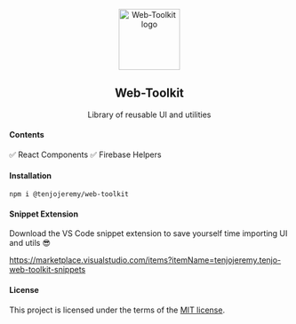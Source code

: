 <p align="center">
  <a href="https://tenjo-web-toolkit.web.app/" rel="noopener" target="_blank"><img width="110" src="https://firebasestorage.googleapis.com/v0/b/tenjo-web-toolkit.appspot.com/o/logo.svg?alt=media&token=0991f39a-0e64-46a5-a097-7ad433798434" alt="Web-Toolkit logo"></a></p>
</p>

<h2 align="center">Web-Toolkit</h2>

<div align="center">

Library of reusable UI and utilities

<!-- [![CircleCI](https://circleci.com/gh/tenjojeremy/Web-Toolkit/tree/master.svg?style=svg)](https://circleci.com/gh/tenjojeremy/Web-Toolkit/tree/master) -->

</div>

#### Contents

:white_check_mark: React Components
:white_check_mark: Firebase Helpers

#### Installation

```
npm i @tenjojeremy/web-toolkit
```

#### Snippet Extension

Download the VS Code snippet extension to save yourself time importing UI and utils 😎

https://marketplace.visualstudio.com/items?itemName=tenjojeremy.tenjo-web-toolkit-snippets

#### License

This project is licensed under the terms of the
[MIT license](/LICENSE).
